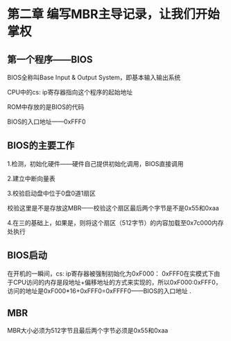 # 第二章 编写MBR主导记录，让我们开始掌权

## 第一个程序——BIOS

BIOS全称叫Base Input & Output System，即基本输入输出系统

CPU中的cs: ip寄存器指向这个程序的起始地址

ROM中存放的是BIOS的代码

BIOS的入口地址——0xFFF0

## BIOS的主要工作

1.检测，初始化硬件——硬件自己提供初始化调用，BIOS直接调用

2.建立中断向量表

3.校验启动盘中位于0盘0道1扇区 

​	校验这里是不是存放这MBR——校验这个扇区最后两个字节是不是0x55和0xaa

4.在三的基础上，如果是，则将这个扇区（512字节）的内容加载至0x7c000内存处执行

## BIOS启动

在开机的一瞬间，cs: ip寄存器被强制初始化为0xF000： 0xFFF0在实模式下由于CPU访问的内存是段地址+偏移地址的方式来实现的，所以0xF000:0xFFF0，访问的地址是0xF000*16+0xFFF0=0xFFFF0——BIOS的入口地址 .

## MBR

MBR大小必须为512字节且最后两个字节必须是0x55和0xaa